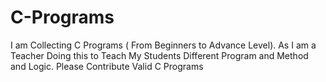 # C-Programs
I am Collecting C Programs ( From Beginners to Advance Level). As I am a Teacher Doing this to Teach My Students Different Program and Method and Logic. 
Please Contribute Valid C Programs

